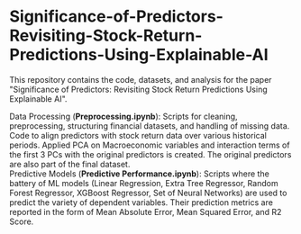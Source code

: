 # Significance-of-Predictors-Revisiting-Stock-Return-Predictions-Using-Explainable-AI
This repository contains the code, datasets, and analysis for the paper "Significance of Predictors: Revisiting Stock Return Predictions Using Explainable AI". 

Data Processing (**Preprocessing.ipynb**): Scripts for cleaning, preprocessing, structuring financial datasets, and handling of missing data. Code to align predictors with stock return data over various historical periods. Applied PCA on Macroeconomic variables and interaction terms of the first 3 PCs with the original predictors is created. The original predictors are also part of the final dataset.\
Predictive Models (**Predictive Performance.ipynb**): Scripts where the battery of ML models (Linear Regression, Extra Tree Regressor, Random Forest Regressor, XGBoost Regressor, Set of Neural Networks) are used to predict the variety of dependent variables. Their prediction metrics are reported in the form of Mean Absolute Error, Mean Squared Error, and R2 Score.
